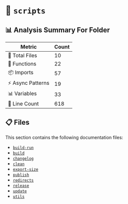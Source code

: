 # 📁 `scripts`

## 📊 Analysis Summary For Folder

| Metric | Count |
|--------|-------|
| 📁 Total Files | 10 |
| 🔧 Functions | 22 |
| 📦 Imports | 57 |
| ⚡ Async Patterns | 19 |
| 📊 Variables | 33 |
| 🔢 Line Count | 618 |


## 📋 Files

This section contains the following documentation files:

- [`build-run`](./build-run.md)
- [`build`](./build.md)
- [`changelog`](./changelog.md)
- [`clean`](./clean.md)
- [`export-size`](./export-size.md)
- [`publish`](./publish.md)
- [`redirects`](./redirects.md)
- [`release`](./release.md)
- [`update`](./update.md)
- [`utils`](./utils.md)
